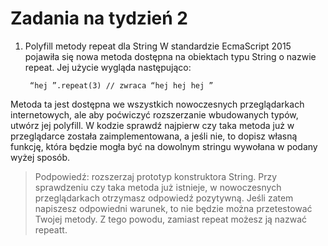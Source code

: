 # Zadania na tydzień 2

1. Polyfill metody repeat dla String
W standardzie EcmaScript 2015 pojawiła się nowa metoda dostępna na obiektach typu
String o nazwie repeat. Jej użycie wygląda następująco:

        “hej ”.repeat(3) // zwraca “hej hej hej ”
    
Metoda ta jest dostępna we wszystkich nowoczesnych przeglądarkach internetowych, ale
aby poćwiczyć rozszerzanie wbudowanych typów, utwórz jej polyfill. W kodzie sprawdź
najpierw czy taka metoda już w przeglądarce została zaimplementowana, a jeśli nie, to
dopisz własną funkcję, która będzie mogła być na dowolnym stringu wywołana w podany
wyżej sposób.

>Podpowiedź: rozszerzaj prototyp konstruktora String. Przy sprawdzeniu czy
taka metoda już istnieje, w nowoczesnych przeglądarkach otrzymasz odpowiedź
pozytywną. Jeśli zatem napiszesz odpowiedni warunek, to nie będzie można przetestować
Twojej metody. Z tego powodu, zamiast repeat możesz ją nazwać repeatt.
